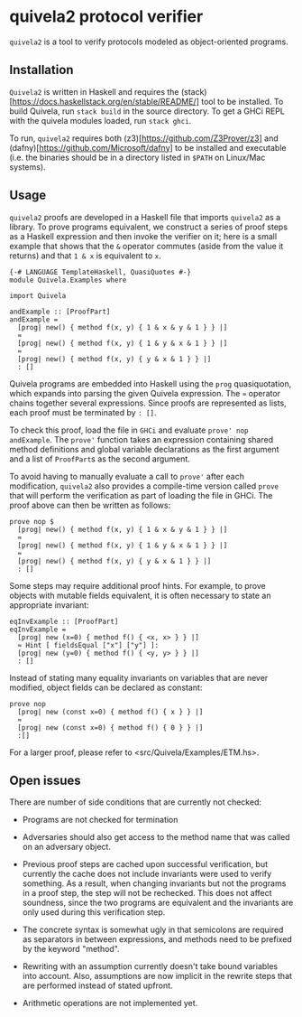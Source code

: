 # quivela2 protocol verifier

`quivela2` is a tool to verify protocols modeled as object-oriented programs.

## Installation

`Quivela2` is written in Haskell and requires the
(stack)[https://docs.haskellstack.org/en/stable/README/] tool to be installed.
To build Quivela, run `stack build` in the source directory. To get a GHCi REPL
with the quivela modules loaded, run `stack ghci`.

To run, `quivela2` requires both (z3)[https://github.com/Z3Prover/z3] and
(dafny)[https://github.com/Microsoft/dafny] to be installed and executable (i.e.
the binaries should be in a directory listed in `$PATH` on Linux/Mac systems).

## Usage

`quivela2` proofs are developed in a Haskell file that imports `quivela2` as a
library. To prove programs equivalent, we construct a series of proof steps as a
Haskell expression and then invoke the verifier on it; here is a small example
that shows that the `&` operator commutes (aside from the value it returns) and
that `1 & x` is equivalent to `x`.

```
{-# LANGUAGE TemplateHaskell, QuasiQuotes #-}
module Quivela.Examples where

import Quivela

andExample :: [ProofPart]
andExample =
  [prog| new() { method f(x, y) { 1 & x & y & 1 } } |]
  ≈
  [prog| new() { method f(x, y) { 1 & y & x & 1 } } |]
  ≈
  [prog| new() { method f(x, y) { y & x & 1 } } |]
  : []
```

Quivela programs are embedded into Haskell using the `prog` quasiquotation,
which expands into parsing the given Quivela expression. The `≈` operator chains
together several expressions. Since proofs are represented as lists, each proof
must be terminated by `: []`.

To check this proof, load the file in `GHCi` and evaluate `prove' nop andExample`.
The `prove'` function takes an expression containing shared method definitions
and global variable declarations as the first argument and a list of `ProofPart`s
as the second argument.

To avoid having to manually evaluate a call to `prove'` after each modification,
`quivela2` also provides a compile-time version called `prove` that will perform
the verification as part of loading the file in GHCi. The proof above
can then be written as follows:

```
prove nop $
  [prog| new() { method f(x, y) { 1 & x & y & 1 } } |]
  ≈
  [prog| new() { method f(x, y) { 1 & y & x & 1 } } |]
  ≈
  [prog| new() { method f(x, y) { y & x & 1 } } |]
  : []
```

Some steps may require additional proof hints. For example, to prove objects
with mutable fields equivalent, it is often necessary to state an appropriate
invariant:

```
eqInvExample :: [ProofPart]
eqInvExample =
  [prog| new (x=0) { method f() { <x, x> } } |]
  ≈ Hint [ fieldsEqual ["x"] ["y"] ]:
  [prog| new (y=0) { method f() { <y, y> } } |]
  : []
```

Instead of stating many equality invariants on variables that are never
modified, object fields can be declared as constant:

```
prove nop
  [prog| new (const x=0) { method f() { x } } |]
  ≈
  [prog| new (const x=0) { method f() { 0 } } |]
  :[]
```

For a larger proof, please refer to <src/Quivela/Examples/ETM.hs>.

## Open issues
There are number of side conditions that are currently not checked:

- Programs are not checked for termination

- Adversaries should also get access to the method name that was called on
  an adversary object.

- Previous proof steps are cached upon successful verification, but currently
  the cache does not include invariants were used to verify something. As a
  result, when changing invariants but not the programs in a proof step, the
  step will not be rechecked. This does not affect soundness, since the two
  programs are equivalent and the invariants are only used during this
  verification step.
  
- The concrete syntax is somewhat ugly in that semicolons are required as
  separators in between expressions, and methods need to be prefixed by the
  keyword "method".

- Rewriting with an assumption currently doesn't take bound variables into
  account. Also, assumptions are now implicit in the rewrite steps that
  are performed instead of stated upfront.
  
- Arithmetic operations are not implemented yet.

